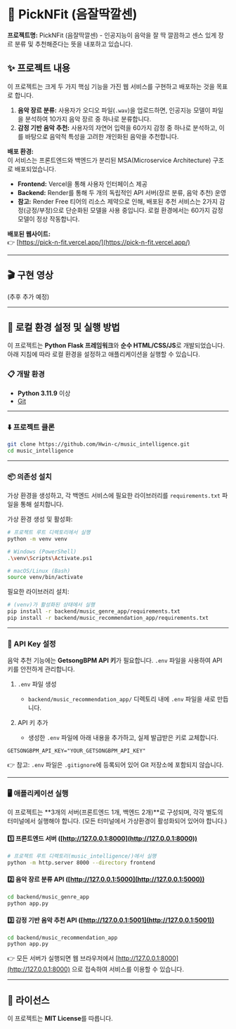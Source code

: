 # 🎵 PickNFit (음잘딱깔센)

**프로젝트명:** PickNFit (음잘딱깔센) - 인공지능이 음악을 잘 딱 깔끔하고 센스 있게 장르 분류 및 추천해준다는 뜻을 내포하고 있습니다.

## ✨ 프로젝트 내용

이 프로젝트는 크게 두 가지 핵심 기능을 가진 웹 서비스를 구현하고 배포하는 것을 목표로 합니다.

1. **음악 장르 분류:** 사용자가 오디오 파일(`.wav`)을 업로드하면, 인공지능 모델이 파일을 분석하여 10가지 음악 장르 중 하나로 분류합니다.  
2. **감정 기반 음악 추천:** 사용자의 자연어 입력을 60가지 감정 중 하나로 분석하고, 이를 바탕으로 음악적 특성을 고려한 개인화된 음악을 추천합니다.

**배포 환경:**  
이 서비스는 프론트엔드와 백엔드가 분리된 MSA(Microservice Architecture) 구조로 배포되었습니다.
- **Frontend:** Vercel을 통해 사용자 인터페이스 제공  
- **Backend:** Render를 통해 두 개의 독립적인 API 서버(장르 분류, 음악 추천) 운영  
- **참고:** Render Free 티어의 리소스 제약으로 인해, 배포된 추천 서비스는 2가지 감정(긍정/부정)으로 단순화된 모델을 사용 중입니다. 로컬 환경에서는 60가지 감정 모델이 정상 작동합니다.

**배포된 웹사이트:**  
👉 [https://pick-n-fit.vercel.app/](https://pick-n-fit.vercel.app/)

---

## 🎬 구현 영상
(추후 추가 예정)

---

## 🚀 로컬 환경 설정 및 실행 방법

이 프로젝트는 **Python Flask 프레임워크**와 **순수 HTML/CSS/JS**로 개발되었습니다.  
아래 지침에 따라 로컬 환경을 설정하고 애플리케이션을 실행할 수 있습니다.

### 📋 개발 환경
- **Python 3.11.9** 이상  
- [Git](https://git-scm.com/downloads)

---

### ⬇️ 프로젝트 클론
```bash
git clone https://github.com/Hwin-c/music_intelligence.git
cd music_intelligence
````

---

### 📦 의존성 설치

가상 환경을 생성하고, 각 백엔드 서비스에 필요한 라이브러리를 `requirements.txt` 파일을 통해 설치합니다.

가상 환경 생성 및 활성화:

```bash
# 프로젝트 루트 디렉토리에서 실행
python -m venv venv

# Windows (PowerShell)
.\venv\Scripts\Activate.ps1

# macOS/Linux (Bash)
source venv/bin/activate
```

필요한 라이브러리 설치:

```bash
# (venv)가 활성화된 상태에서 실행
pip install -r backend/music_genre_app/requirements.txt
pip install -r backend/music_recommendation_app/requirements.txt
```

---

### 🔑 API Key 설정

음악 추천 기능에는 **GetsongBPM API 키**가 필요합니다. `.env` 파일을 사용하여 API 키를 안전하게 관리합니다.

1. `.env` 파일 생성

   * `backend/music_recommendation_app/` 디렉토리 내에 `.env` 파일을 새로 만듭니다.
2. API 키 추가

   * 생성한 `.env` 파일에 아래 내용을 추가하고, 실제 발급받은 키로 교체합니다.

```env
GETSONGBPM_API_KEY="YOUR_GETSONGBPM_API_KEY"
```

👉 참고: `.env` 파일은 `.gitignore`에 등록되어 있어 Git 저장소에 포함되지 않습니다.

---

### 🖥️ 애플리케이션 실행

이 프로젝트는 \*\*3개의 서버(프론트엔드 1개, 백엔드 2개)\*\*로 구성되며, 각각 별도의 터미널에서 실행해야 합니다.
(모든 터미널에서 가상환경이 활성화되어 있어야 합니다.)

#### 1️⃣ 프론트엔드 서버 ([http://127.0.0.1:8000](http://127.0.0.1:8000))

```bash
# 프로젝트 루트 디렉토리(music_intelligence/)에서 실행
python -m http.server 8000 --directory frontend
```

#### 2️⃣ 음악 장르 분류 API ([http://127.0.0.1:5000](http://127.0.0.1:5000))

```bash
cd backend/music_genre_app
python app.py
```

#### 3️⃣ 감정 기반 음악 추천 API ([http://127.0.0.1:5001](http://127.0.0.1:5001))

```bash
cd backend/music_recommendation_app
python app.py
```

👉 모든 서버가 실행되면 웹 브라우저에서 [http://127.0.0.1:8000](http://127.0.0.1:8000) 으로 접속하여 서비스를 이용할 수 있습니다.

---

## 📄 라이선스

이 프로젝트는 **MIT License**를 따릅니다.

```
